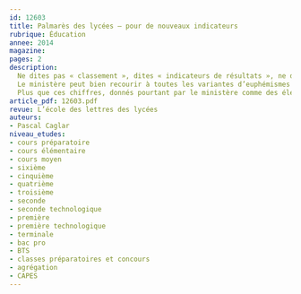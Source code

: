 ```yaml
---
id: 12603
title: Palmarès des lycées – pour de nouveaux indicateurs
rubrique: Éducation
annee: 2014
magazine: 
pages: 2
description: 
  Ne dites pas « classement », dites « indicateurs de résultats », ne dites pas « bons et mauvais lycées », dites « réalité complexe et relative », ne dites pas « tyrannie des chiffres », dites « outils d’amélioration de l’efficacité de l’action ».
  Le ministère peut bien recourir à toutes les variantes d’euphémismes que notre langue permet, ce palmarès des lycées en forme d’indicateurs statistiques a chaque année un effet dévastateur, trompeur pour la plupart des parents, exaspérant pour la plupart des enseignants.
  Plus que ces chiffres, donnés pourtant par le ministère comme des éléments de réflexion, c’est l’établissement et la publication de pareilles statistiques qui invite à s’interroger…
article_pdf: 12603.pdf
revue: L’école des lettres des lycées
auteurs:
- Pascal Caglar
niveau_etudes:
- cours préparatoire
- cours élémentaire
- cours moyen
- sixième
- cinquième
- quatrième
- troisième
- seconde
- seconde technologique
- première
- première technologique
- terminale
- bac pro
- BTS
- classes préparatoires et concours
- agrégation
- CAPES
---
```

